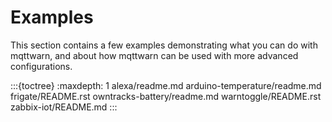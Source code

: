 # Examples

This section contains a few examples demonstrating what you can do with mqttwarn,
and about how mqttwarn can be used with more advanced configurations.

:::{toctree}
:maxdepth: 1
alexa/readme.md
arduino-temperature/readme.md
frigate/README.rst
owntracks-battery/readme.md
warntoggle/README.rst
zabbix-iot/README.md
:::
